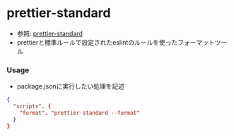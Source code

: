 # prettier-standard
- 参照: [prettier-standard](https://github.com/sheerun/prettier-standard)
- prettierと標準ルールで設定されたeslintのルールを使ったフォーマットツール

### Usage
- package.jsonに実行したい処理を記述
```json
{
  "scripts". {
    "format". "prettier-standard --format"
  }
}
```
